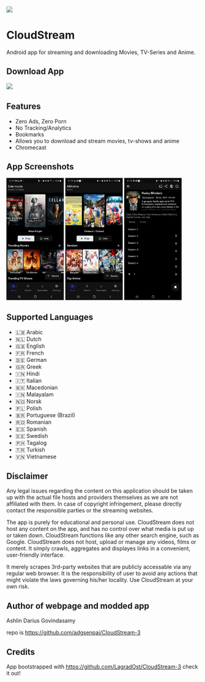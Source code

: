 <img src="https://upload.wikimedia.org/wikipedia/commons/thumb/5/56/Circle-icons-cloud.svg/2048px-Circle-icons-cloud.svg.png" width=150px>

# CloudStream
Android app for streaming and downloading Movies, TV-Series and Anime.

## Download App

<a href="/CloudStream.apk" download><img src="https://upload.wikimedia.org/wikipedia/commons/thumb/8/8b/OOjs_UI_icon_download.svg/1200px-OOjs_UI_icon_download.svg.png" width=25px></a>


## Features

- Zero Ads, Zero Porn
- No Tracking/Analytics
- Bookmarks
- Allows you to download and stream movies, tv-shows and anime
- Chromecast

## App Screenshots
<p float="left">
  <img src="./graphics/frontpage.jpeg" width="150" />
  <img src="./graphics/animefrontpage.jpeg" width="150" />
  <img src="./graphics/peaky.jpeg" width="150" />
</p>

## Supported Languages

- 🇱🇧 Arabic
- 🇳🇱 Dutch
- 🇬🇧 English
- 🇫🇷 French
- 🇩🇪 German
- 🇬🇷 Greek
- 🇮🇳 Hindi
- 🇮🇹 Italian
- 🇲🇰 Macedonian
- 🇮🇳 Malayalam
- 🇳🇴 Norsk
- 🇵🇱 Polish
- 🇧🇷 Portuguese (Brazil)
- 🇷🇴 Romanian
- 🇪🇸 Spanish
- 🇸🇪 Swedish
- 🇵🇭 Tagalog
- 🇹🇷 Turkish
- 🇻🇳 Vietnamese

## Disclaimer

Any legal issues regarding the content on this application should be taken up with the actual file hosts and providers themselves as we are not affiliated with them.
In case of copyright infringement, please directly contact the responsible parties or the streaming websites.

The app is purely for educational and personal use.
CloudStream does not host any content on the app, and has no control over what media is put up or taken down. CloudStream  functions like any other search engine, such as Google. CloudStream  does not host, upload or manage any videos, films or content. It simply crawls, aggregates and displayes links in a convenient, user-friendly interface.

It merely scrapes 3rd-party websites that are publicly accessable via any regular web browser. It is the responsibility of user to avoid any actions that might violate the laws governing his/her locality. Use CloudStream at your own risk.

## Author of webpage and modded app

Ashlin Darius Govindasamy

repo is https://github.com/adgsenpai/CloudStream-3

## Credits
App bootstrapped with https://github.com/LagradOst/CloudStream-3 check it out!